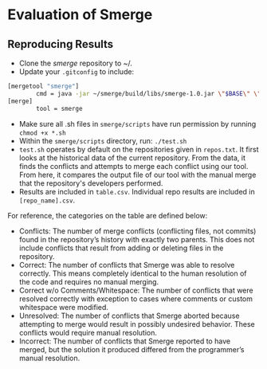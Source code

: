 # Evaluation of Smerge

## Reproducing Results
* Clone the *smerge* repository to ~/.
* Update your `.gitconfig` to include: 
```bash
[mergetool "smerge"]
        cmd = java -jar ~/smerge/build/libs/smerge-1.0.jar \"$BASE\" \"$LOCAL\" \"$REMOTE\" \"$MERGED\"
[merge]
        tool = smerge
```
* Make sure all .sh files in `smerge/scripts` have run permission by running `chmod +x *.sh`
* Within the `smerge/scripts` directory, run:
`./test.sh`
* `test.sh` operates by default on the repositories given in `repos.txt`. It first looks at the historical data of the
current repository. From the data, it finds the conflicts and attempts to merge each conflict using our tool. From here,
it compares the output file of our tool with the manual merge that the repository's developers performed. 
* Results are included in `table.csv`. Individual repo results are included in `[repo_name].csv`. 

For reference, the categories on the table are defined below:
* Conflicts: The number of merge conflicts (conflicting files, not commits) found in the repository’s history with exactly two parents. This does not include conflicts that result from adding or deleting files in the repository.
* Correct: The number of conflicts that Smerge was able to resolve correctly. This means completely identical to the human resolution of the code and requires no manual merging. 
* Correct w/o Comments/Whitespace: The number of conflicts that were resolved correctly with exception to cases where comments or custom whitespace were modified. 
* Unresolved: The number of conflicts that Smerge aborted because attempting to merge would result in possibly undesired behavior. These conflicts would require manual resolution.
* Incorrect: The number of conflicts that Smerge reported to have merged, but the solution it produced differed from the programmer’s manual resolution. 
